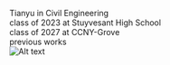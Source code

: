 Tianyu in Civil Engineering <br>
class of 2023 at Stuyvesant High School <br>
class of 2027 at CCNY-Grove<br>
previous works<br>
![Alt text](E4675033-B025-4043-8C54-82500D335692.heic)

